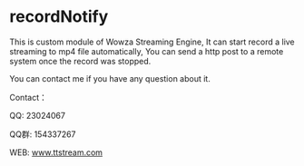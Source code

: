 # recordNotify
This is custom module of Wowza Streaming Engine, It can start record a live streaming to mp4 file automatically, You can send a http post to a remote system once the record was stopped.

You can contact me if you have any question about it.

Contact：

QQ: 23024067

QQ群: 154337267

WEB: www.ttstream.com
